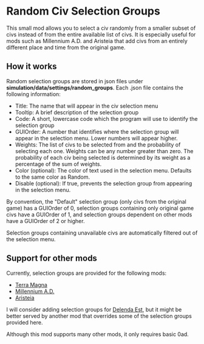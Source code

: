 # Random Civ Selection Groups
This small mod allows you to select a civ randomly from a smaller subset of civs instead of from the entire available list of civs. It is especially useful for mods such as Millennium A.D. and Aristeia that add civs from an entirely different place and time from the original game.

## How it works
Random selection groups are stored in json files under **simulation/data/settings/random_groups**. Each .json file contains the following information:

- Title: The name that will appear in the civ selection menu
- Tooltip: A brief description of the selection group
- Code: A short, lowercase code which the program will use to identify the selection group
- GUIOrder: A number that identifies where the selection group will appear in the selection menu. Lower numbers will appear higher.
- Weights: The list of civs to be selected from and the probability of selecting each one. Weights can be any number greater than zero. The probability of each civ being selected is determined by its weight as a percentage of the sum of weights.
- Color (optional): The color of text used in the selection menu. Defaults to the same color as Random.
- Disable (optional): If true, prevents the selection group from appearing in the selection menu.

By convention, the "Default" selection group (only civs from the original game) has a GUIOrder of 0, selection groups containing only original game civs have a GUIOrder of 1, and selection groups dependent on other mods have a GUIOrder of 2 or higher.

Selection groups containing unavailable civs are automatically filtered out of the selection menu.

## Support for other mods
Currently, selection groups are provided for the following mods:

- [Terra Magna](https://github.com/0ADMods/terra_magna)
- [Millennium A.D.](https://github.com/0ADMods/millenniumad)
- [Aristeia](https://github.com/0ADMods/Aristeia)

I will consider adding selection groups for [Delenda Est](https://github.com/JustusAvramenko/delenda_est), but it might be better served by another mod that overrides some of the selection groups provided here.

Although this mod supports many other mods, it only requires basic 0ad.

